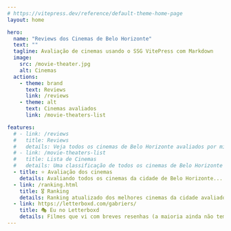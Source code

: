 ```yaml
---
# https://vitepress.dev/reference/default-theme-home-page
layout: home

hero:
  name: "Reviews dos Cinemas de Belo Horizonte"
  text: ""
  tagline: Avaliação de cinemas usando o SSG VitePress com Markdown
  image:
    src: /movie-theater.jpg
    alt: Cinemas
  actions:
    - theme: brand
      text: Reviews
      link: /reviews
    - theme: alt
      text: Cinemas avaliados
      link: /movie-theaters-list

features:
  # - link: /reviews
  #   title: Reviews
  #   details: Veja todos os cinemas de Belo Horizonte avaliados por mim até agora
  # - link: /movie-theaters-list
  #   title: Lista de Cinemas
  #   details: Uma classificação de todos os cinemas de Belo Horizonte que já avaliei
  - title: ⭐ Avaliação dos cinemas
    details: Avaliando todos os cinemas da cidade de Belo Horizonte...
  - link: /ranking.html
    title: 🎖️ Ranking
    details: Ranking atualizado dos melhores cinemas da cidade avaliados até agora
  - link: https://letterboxd.com/gabriers/
    title: 🎭 Eu no Letterboxd
    details: Filmes que vi com breves resenhas (a maioria ainda não tem rsrs)
---
```

